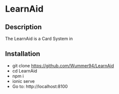 # LearnAid

## Description
The LearnAid is a Card System in 

## Installation
* git clone https://github.com/Wummer94/LearnAid
* cd LearnAid
* npm i
* ionic serve
* Go to: http://localhost:8100
